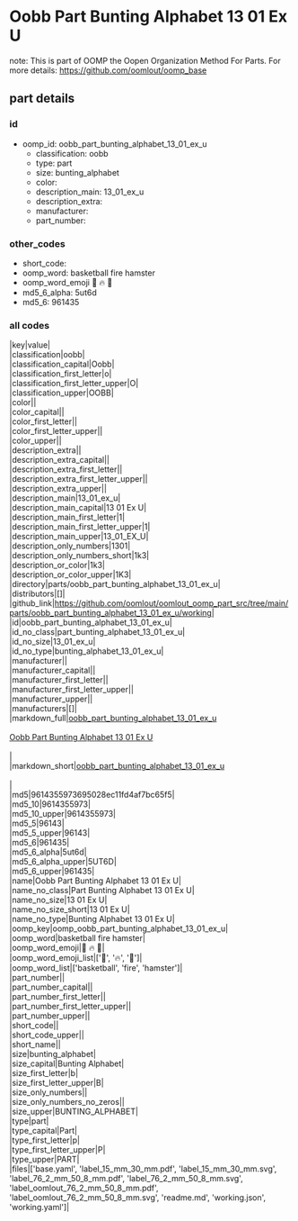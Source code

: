 # Oobb Part Bunting Alphabet 13 01 Ex U  

note: This is part of OOMP the Oopen Organization Method For Parts. For more details: https://github.com/oomlout/oomp_base

##  part details





### id
* oomp_id: oobb_part_bunting_alphabet_13_01_ex_u
  * classification: oobb
  * type: part
  * size: bunting_alphabet
  * color: 
  * description_main: 13_01_ex_u
  * description_extra: 
  * manufacturer: 
  * part_number: 

### other_codes
* short_code: 
* oomp_word: basketball fire hamster
* oomp_word_emoji :basketball: :fire: :hamster:
* md5_6_alpha: 5ut6d
* md5_6: 961435

### all codes 
|key|value|  
|classification|oobb|  
|classification_capital|Oobb|  
|classification_first_letter|o|  
|classification_first_letter_upper|O|  
|classification_upper|OOBB|  
|color||  
|color_capital||  
|color_first_letter||  
|color_first_letter_upper||  
|color_upper||  
|description_extra||  
|description_extra_capital||  
|description_extra_first_letter||  
|description_extra_first_letter_upper||  
|description_extra_upper||  
|description_main|13_01_ex_u|  
|description_main_capital|13 01 Ex U|  
|description_main_first_letter|1|  
|description_main_first_letter_upper|1|  
|description_main_upper|13_01_EX_U|  
|description_only_numbers|1301|  
|description_only_numbers_short|1k3|  
|description_or_color|1k3|  
|description_or_color_upper|1K3|  
|directory|parts/oobb_part_bunting_alphabet_13_01_ex_u|  
|distributors|[]|  
|github_link|https://github.com/oomlout/oomlout_oomp_part_src/tree/main/parts/oobb_part_bunting_alphabet_13_01_ex_u/working|  
|id|oobb_part_bunting_alphabet_13_01_ex_u|  
|id_no_class|part_bunting_alphabet_13_01_ex_u|  
|id_no_size|13_01_ex_u|  
|id_no_type|bunting_alphabet_13_01_ex_u|  
|manufacturer||  
|manufacturer_capital||  
|manufacturer_first_letter||  
|manufacturer_first_letter_upper||  
|manufacturer_upper||  
|manufacturers|[]|  
|markdown_full|[oobb_part_bunting_alphabet_13_01_ex_u](https://github.com/oomlout/oomlout_oomp_part_src/tree/main/parts/oobb_part_bunting_alphabet_13_01_ex_u/working)<br>[](https://github.com/oomlout/oomlout_oomp_part_src/tree/main/parts/oobb_part_bunting_alphabet_13_01_ex_u/working)<br>[Oobb Part Bunting Alphabet 13 01 Ex U](https://github.com/oomlout/oomlout_oomp_part_src/tree/main/parts/oobb_part_bunting_alphabet_13_01_ex_u/working)<br><br>|  
|markdown_short|[oobb_part_bunting_alphabet_13_01_ex_u](https://github.com/oomlout/oomlout_oomp_part_src/tree/main/parts/oobb_part_bunting_alphabet_13_01_ex_u/working)<br><br>|  
|md5|9614355973695028ec11fd4af7bc65f5|  
|md5_10|9614355973|  
|md5_10_upper|9614355973|  
|md5_5|96143|  
|md5_5_upper|96143|  
|md5_6|961435|  
|md5_6_alpha|5ut6d|  
|md5_6_alpha_upper|5UT6D|  
|md5_6_upper|961435|  
|name|Oobb Part Bunting Alphabet 13 01 Ex U|  
|name_no_class|Part Bunting Alphabet 13 01 Ex U|  
|name_no_size|13 01 Ex U|  
|name_no_size_short|13 01 Ex U|  
|name_no_type|Bunting Alphabet 13 01 Ex U|  
|oomp_key|oomp_oobb_part_bunting_alphabet_13_01_ex_u|  
|oomp_word|basketball fire hamster|  
|oomp_word_emoji|:basketball: :fire: :hamster:|  
|oomp_word_emoji_list|[':basketball:', ':fire:', ':hamster:']|  
|oomp_word_list|['basketball', 'fire', 'hamster']|  
|part_number||  
|part_number_capital||  
|part_number_first_letter||  
|part_number_first_letter_upper||  
|part_number_upper||  
|short_code||  
|short_code_upper||  
|short_name||  
|size|bunting_alphabet|  
|size_capital|Bunting Alphabet|  
|size_first_letter|b|  
|size_first_letter_upper|B|  
|size_only_numbers||  
|size_only_numbers_no_zeros||  
|size_upper|BUNTING_ALPHABET|  
|type|part|  
|type_capital|Part|  
|type_first_letter|p|  
|type_first_letter_upper|P|  
|type_upper|PART|  
|files|['base.yaml', 'label_15_mm_30_mm.pdf', 'label_15_mm_30_mm.svg', 'label_76_2_mm_50_8_mm.pdf', 'label_76_2_mm_50_8_mm.svg', 'label_oomlout_76_2_mm_50_8_mm.pdf', 'label_oomlout_76_2_mm_50_8_mm.svg', 'readme.md', 'working.json', 'working.yaml']|  
